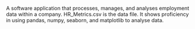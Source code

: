 A software application that processes, manages, and analyses employment data within a company. 
HR_Metrics.csv is the data file.
It shows proficiency in using pandas, numpy, seaborn, and matplotlib to analyse data.
